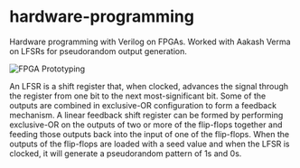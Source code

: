# hardware-programming
Hardware programming with Verilog on FPGAs. Worked with Aakash Verma on LFSRs for pseudorandom output generation.

![FPGA Prototyping](https://github.com/madhav-datt/hardware-programming/blob/master/Resources/fpga.jpg)

An LFSR is a shift register that, when clocked, advances the signal through the register from one bit to the next most-significant bit. Some of the outputs are combined in exclusive-OR configuration to form a feedback mechanism. A linear
feedback shift register can be formed by performing exclusive-OR on the outputs of two or more of the flip-flops together and
feeding those outputs back into the input of one of the flip-flops.  When the outputs of the flip-flops are loaded with a seed value and when the LFSR is clocked, it will generate a pseudorandom pattern of 1s and 0s.


